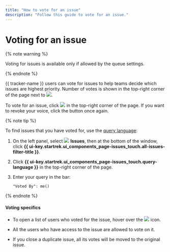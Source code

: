 ```yaml
---
title: "How to vote for an issue"
description: "Follow this guide to vote for an issue."
---
```


# Voting for an issue

{% note warning %}

Voting for issues is available only if allowed by the queue settings.

{% endnote %}

{{ tracker-name }} users can vote for issues to help teams decide which issues are highest priority. Number of votes is shown in the top-right corner of the page next to ![](../../_assets/tracker/svg/vote.svg).

To vote for an issue, click ![](../../_assets/tracker/svg/vote.svg) in the top-right corner of the page. If you want to revoke your voice, click the button once again.

{% note tip %}

To find issues that you have voted for, use the [query language](query-filter.md):

1. On the left panel, select ![](../../_assets/tracker/svg/tasks.svg) **Issues**, then at the bottom of the window, click **{{ ui-key.startrek.ui_components_page-issues_touch.all-issues-filter-title }}**.

1. Click **{{ ui-key.startrek.ui_components_page-issues_touch.query-language }}** in the top-right corner of the page.

1. Enter your query in the bar:

   ```
   "Voted By": me()
   ```

{% endnote %}

#### Voting specifics

* To open a list of users who voted for the issue, hover over the ![](../../_assets/tracker/svg/vote.svg) icon.

* All the users who have access to the issue are allowed to vote on it.

* If you close a duplicate issue, all its votes will be moved to the original issue.
